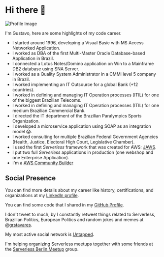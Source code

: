 # Hi there 👋

![Profile Image](https://avatars.githubusercontent.com/u/19957969?v=4)

I'm Gustavo, here are some highlights of my code career.

- I started around 1996, developing a Visual Basic with MS Access Networked Application.
- I worked as DBA of the first Multi-Master Oracle Database-based Application in Brazil.
- I connected a Lotus Notes/Domino application on Win to a Mainframe DB2 database using SNA Server.
- I worked as a Quality System Administrator in a CMMi level 5 company in Brazil.
- I worked implementing an IT Outsource for a global Bank (+12 countries).
- I worked in defining and managing IT Operation processes (ITIL) for one of the biggest Brazilian Telecoms.
- I worked in defining and managing IT Operation processes (ITIL) for one medium Brazilian Commercial Bank.
- I directed the IT department of the Brazilian Paralympics Sports Organization.
- I developed a microservice application using SOAP as an integration model :scream:.
- I worked consulting for multiple Brazilian Federal Government Agencies (Health, Justice, Electoral High Court, Legislative Chamber).
- I used the first _Serverless_ framework that was created for AWS: [JAWS](https://aws.amazon.com/blogs/compute/getting-started-with-jaws-on-amazon-web-services/).
- I put two full _Serverless_ applications in production (one webshop and one Enterprise Application).
- I'm a [AWS Community Builder](https://aws.amazon.com/developer/community/community-builders/)

## Social Presence

You can find more details about my career like history, certifications, and organizations at my [LinkedIn profile](https://www.linkedin.com/in/gustavares/).

You can find some code that I shared in my [GitHub Profile](https://github.com/grstavares).

I don't tweet to much, by I constantly retweet things related to Serverless, Brazilian Politics, European Politics and random jokes and memes at [@grstavares](https://twitter.com/grstavares).

My most active social network is [Untapped](https://untappd.com/user/grstavares).

I'm helping organizing Serverless meetups together with some friends at the [Serverless Berlin Meetup](https://www.meetup.com/serverless-berlin/) group.
